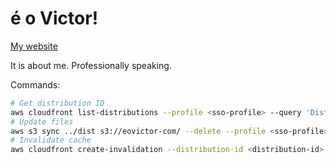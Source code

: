 # é o Victor!

[My website](https://eovictor.com)

It is about me. Professionally speaking.


Commands:

```bash
# Get distribution ID
aws cloudfront list-distributions --profile <sso-profile> --query 'DistributionList.Items[?Aliases.Items[0]==`eovictor.com`].Id' --output text
# Update files
aws s3 sync ../dist s3://eovictor-com/ --delete --profile <sso-profile>
# Invalidate cache
aws cloudfront create-invalidation --distribution-id <distribution-id> --paths "/*" --profile <sso-profile>
```
